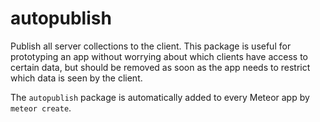 # autopublish

Publish all server collections to the client. This package is useful for prototyping an app without worrying about which clients have access to certain data, but should be removed as soon as the app needs to restrict which data is seen by the client.

The `autopublish` package is automatically added to every Meteor app by `meteor create`.